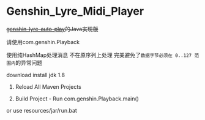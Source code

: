 # Genshin_Lyre_Midi_Player

~~[genshin-lyre-auto-play](https://github.com/Misaka17032/genshin-lyre-auto-play)的Java实现版~~

请使用com.genshin.Playback

使用纯HashMap处理消息 不在原序列上处理
完美避免了```数据字节必须在 0..127 范围内```的异常问题

download install jdk 1.8

1. Reload All Maven Projects

2. Build Project - Run com.genshin.Playback.main()

or use resources/jar/run.bat
